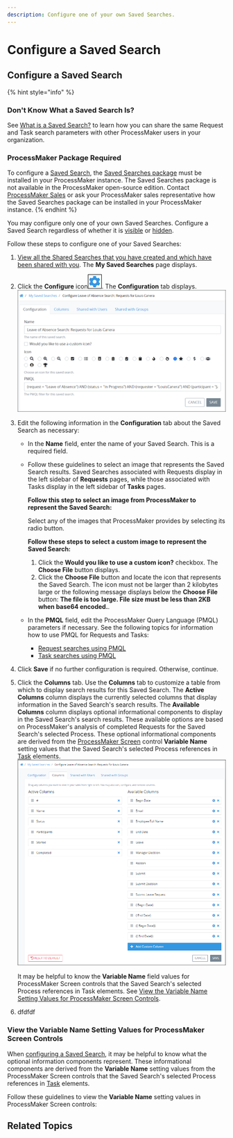 ```yaml
---
description: Configure one of your own Saved Searches.
---
```


# Configure a Saved Search

## Configure a Saved Search

{% hint style="info" %}
### Don't Know What a Saved Search Is?

See [What is a Saved Search?](../what-is-a-saved-search.md) to learn how you can share the same Request and Task search parameters with other ProcessMaker users in your organization.

### ProcessMaker Package Required

To configure a [Saved Search](../what-is-a-saved-search.md), the [Saved Searches package](../../../package-development-distribution/package-a-connector/saved-searches-package.md) must be installed in your ProcessMaker instance. The Saved Searches package is not available in the ProcessMaker open-source edition. Contact [ProcessMaker Sales](mailto:sales@processmaker.com) or ask your ProcessMaker sales representative how the Saved Searches package can be installed in your ProcessMaker instance.
{% endhint %}

You may configure only one of your own Saved Searches. Configure a Saved Search regardless of whether it is [visible](hide-or-show-a-saved-search.md#show-your-hidden-saved-search) or [hidden](hide-or-show-a-saved-search.md#hide-your-own-saved-search).

Follow these steps to configure one of your Saved Searches:

1. [View all the Shared Searches that you have created and which have been shared with you](./#manage-your-own-saved-searches). The **My Saved Searches** page displays.
2. Click the **Configure** icon![](../../../.gitbook/assets/configure-process-icon-processes-page-processes.png). The **Configuration** tab displays. ![](../../../.gitbook/assets/configuration-tab-saved-searches-package.png) 
3. Edit the following information in the **Configuration** tab about the Saved Search as necessary:
   * In the **Name** field, enter the name of your Saved Search. This is a required field.
   * Follow these guidelines to select an image that represents the Saved Search results. Saved Searches associated with Requests display in the left sidebar of **Requests** pages, while those associated with Tasks display in the left sidebar of **Tasks** pages.

     **Follow this step to select an image from ProcessMaker to represent the Saved Search:**

     Select any of the images that ProcessMaker provides by selecting its radio button.

     **Follow these steps to select a custom image to represent the Saved Search:**

     1. Click the **Would you like to use a custom icon?** checkbox. The **Choose File** button displays.
     2. Click the **Choose File** button and locate the icon that represents the Saved Search. The icon must not be larger than 2 kilobytes large or the following message displays below the **Choose File** button: **The file is too large. File size must be less than 2KB when base64 encoded.**.

   * In the **PMQL** field, edit the ProcessMaker Query Language \(PMQL\) parameters if necessary. See the following topics for information how to use PMQL for Requests and Tasks:
     * [Request searches using PMQL](../../requests/search-for-a-request.md#advanced-search-for-a-request)
     * [Task searches using PMQL](../../task-management/search-for-a-task.md#advanced-search-for-a-task)
4. Click **Save** if no further configuration is required. Otherwise, continue.
5. Click the **Columns** tab. Use the **Columns** tab to customize a table from which to display search results for this Saved Search. The **Active Columns** column displays the currently selected columns that display information in the Saved Search's search results. The **Available Columns** column displays optional informational components to display in the Saved Search's search results. These available options are based on ProcessMaker's analysis of completed Requests for the Saved Search's selected Process. These optional informational components are derived from the [ProcessMaker Screen](../../../designing-processes/design-forms/what-is-a-form.md) control **Variable Name** setting values that the Saved Search's selected Process references in [Task](../../../designing-processes/process-design/model-your-process/process-modeling-element-descriptions.md#task) elements.  
   ![](../../../.gitbook/assets/columns-tab-saved-searches-package.png) 

   It may be helpful to know the **Variable Name** field values for ProcessMaker Screen controls that the Saved Search's selected Process references in Task elements. See [View the Variable Name Setting Values for ProcessMaker Screen Controls](configure-a-saved-search.md#view-the-variable-name-setting-values-for-processmaker-screen-controls).

6. dfdfdf

### View the Variable Name Setting Values for ProcessMaker Screen Controls

When [configuring a Saved Search](configure-a-saved-search.md#configure-a-saved-search), it may be helpful to know what the optional information components represent. These informational components are derived from the **Variable Name** setting values from the ProcessMaker Screen controls that the Saved Search's selected Process references in [Task](../../../designing-processes/process-design/model-your-process/process-modeling-element-descriptions.md#task) elements.

Follow these guidelines to view the **Variable Name** setting values in ProcessMaker Screen controls:



## Related Topics




